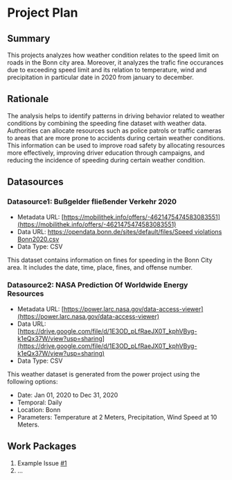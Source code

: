 # Project Plan

## Summary

<!-- Describe your data science project in max. 5 sentences. -->
This projects analyzes how weather condition relates to the speed limit on roads in the Bonn city area. Moreover, it analyzes the trafic fine occurances due to exceeding speed limit and its relation to temperature, wind and precipitation in particular date in 2020 from january to december.

## Rationale

<!-- Outline the impact of the analysis, e.g. which pains it solves. -->
The analysis helps to identify patterns in driving behavior related to weather conditions by combining the speeding fine dataset with weather data. Authorities can allocate resources such as police patrols or traffic cameras to areas that are more prone to accidents during certain weather conditions. This information can be used to improve road safety by allocating resources more effectively, improving driver education through campaigns, and reducing the incidence of speeding during certain weather condition.

## Datasources

<!-- Describe each datasources you plan to use in a section. Use the prefic "DatasourceX" where X is the id of the datasource. -->

### Datasource1: Bußgelder fließender Verkehr 2020
* Metadata URL: [https://mobilithek.info/offers/-4621475474583083551](https://mobilithek.info/offers/-4621475474583083551)
* Data URL: [https://opendata.bonn.de/sites/default/files/Speed violations Bonn2020.csv](https://opendata.bonn.de/sites/default/files/GeschwindigkeitsverstoesseBonn2020.csv)
* Data Type: CSV

This dataset contains information on fines for speeding in the Bonn City area. It includes the date, time, place, fines, and offense number.

### Datasource2: NASA Prediction Of Worldwide Energy Resources
* Metadata URL: [https://power.larc.nasa.gov/data-access-viewer](https://power.larc.nasa.gov/data-access-viewer)
* Data URL: [https://drive.google.com/file/d/1E3OD_pLfRaeJX0T_kphVByg-k1eQx37W/view?usp=sharing](https://drive.google.com/file/d/1E3OD_pLfRaeJX0T_kphVByg-k1eQx37W/view?usp=sharing)
* Data Type: CSV

This weather dataset is generated from the power project using the following options:
* Date: Jan 01, 2020 to Dec 31, 2020
* Temporal: Daily
* Location: Bonn
* Parameters: Temperature at 2 Meters, Precipitation, Wind Speed at 10 Meters.

## Work Packages

<!-- List of work packages ordered sequentially, each pointing to an issue with more details. -->

1. Example Issue [#1][i1]
2. ...

[i1]: https://github.com/jvalue/2023-amse-template/issues/1
